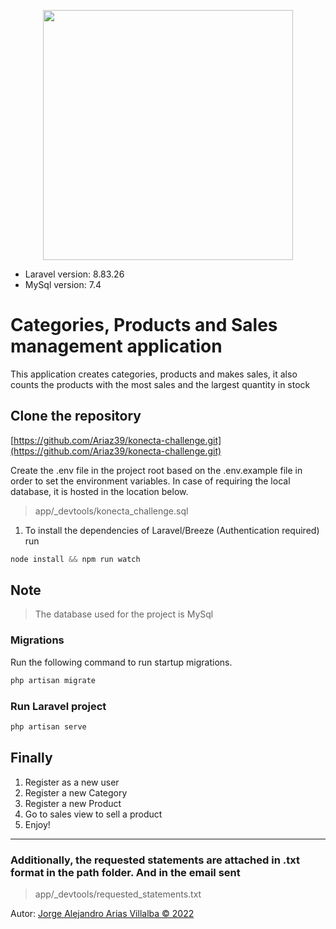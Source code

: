 <p align="center"><a href="https://laravel.com" target="_blank"><img src="https://raw.githubusercontent.com/laravel/art/master/logo-lockup/5%20SVG/2%20CMYK/1%20Full%20Color/laravel-logolockup-cmyk-red.svg" width="400"></a></p>

- Laravel version: 8.83.26
- MySql version: 7.4

# Categories, Products and Sales management application

This application creates categories, products and makes sales, it also counts the products with the most sales and the largest quantity in stock

## Clone the repository

[https://github.com/Ariaz39/konecta-challenge.git](https://github.com/Ariaz39/konecta-challenge.git)

Create the .env file in the project root based on the .env.example file in order to set the environment variables.
In case of requiring the local database, it is hosted in the location below. 
> app/_devtools/konecta_challenge.sql


1. To install the dependencies of Laravel/Breeze (Authentication required) run  
```php 
node install && npm run watch
``` 



## Note 

> The database used for the project is MySql

### Migrations

Run the following command to run startup migrations.

```php
php artisan migrate
```

### Run Laravel project
```php
php artisan serve
```

## Finally
1. Register as a new user
2. Register a new Category
3. Register a new Product
4. Go to sales view to sell a product
5. Enjoy!

***
### Additionally, the requested statements are attached in .txt format in the path folder. And in the email sent 
> app/_devtools/requested_statements.txt


Autor: [Jorge Alejandro Arias Villalba © 2022](https://github.com/Ariaz39)

